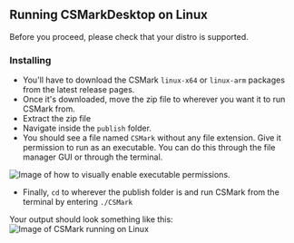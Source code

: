 ## Running CSMarkDesktop on Linux
Before you proceed, please check that your distro is supported.

### Installing
* You'll have to download the CSMark ``linux-x64`` or ``linux-arm`` packages from the latest release pages.
* Once it's downloaded, move the zip file to wherever you want it to run CSMark from.
* Extract the zip file
* Navigate inside the ``publish`` folder.
* You should see a file named ``CSMark`` without any file extension. Give it permission to run as an executable. You can do this through the file manager GUI or through the terminal.

![Image of how to visually enable executable permissions.](https://github.com/CSMarkBenchmark/CSMark/blob/master/assets/Linux_CSMarkRedux_Permissions.png)

* Finally, ``cd`` to wherever the publish folder is and run CSMark from the terminal  by entering ``./CSMark``

Your output should look something like this:
![Image of CSMark running on Linux](https://github.com/CSMarkBenchmark/CSMark/blob/master/assets/CSMarkOnLinux.png)
